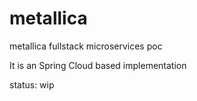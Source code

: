# metallica
metallica fullstack microservices poc

It is an Spring Cloud based implementation

status: wip
